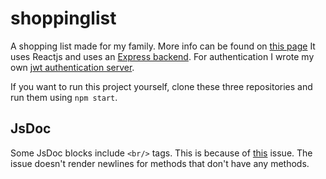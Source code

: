# shoppinglist

A shopping list made for my family. More info can be found
on [this page](https://robin.heidenis.com/projects/shoppinglist)
It uses Reactjs and uses an [Express backend](https://github.com/RobinHeidenis/Shopping-List-Backend). For
authentication I wrote my own [jwt authentication server](https://github.com/RobinHeidenis/auth).

If you want to run this project yourself, clone these three repositories and run them using `npm start`.

## JsDoc

Some JsDoc blocks include `<br/>` tags. This is because of [this](https://youtrack.jetbrains.com/issue/WEB-49329) issue.
The issue doesn't render newlines for methods that don't have any methods.
